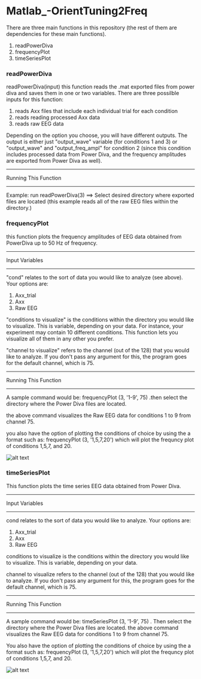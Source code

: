 # Matlab_-OrientTuning2Freq

There are three main functions in this repository (the rest of them are dependencies for these main functions). 

1) readPowerDiva
2) frequencyPlot
3) timeSeriesPlot

### readPowerDiva
readPowerDiva(input)
this function reads the .mat exported files from power diva and saves them in one or two variables. There are three possilble inputs for this function:

1) reads Axx files that include each individual trial for each condition 
2) reads reading processed Axx data 
3) reads raw EEG data

Depending on the option you choose, you will have different outputs. The output is either just "output_wave" variable (for conditions 1 and 3) or "output_wave" and "output_freq_ampl" for condition 2 (since this condition includes processed data from Power Diva, and the frequency amplitudes are exported from Power Diva as well). 

***********************
Running This Function
**********************

Example: run readPowerDiva(3) ==> Select desired directory where exported files are located (this example reads all of the raw EEG files within the directory.)

### frequencyPlot
this function plots the frequency amplitudes of EEG data obtained from PowerDiva up to 50 Hz of frequency. 

***********
Input Variables
***********

"cond" relates to the sort of data you would like to analyze (see above). Your options are: 
 1) Axx_trial 
 2) Axx 
 3) Raw EEG


"conditions to visualize" is the conditions within the directory you would
like to visualize. This is variable, depending on your data. For instance, your experiment may contain 10 different conditions. This function lets you visualize all of them in any other you prefer. 

"channel to visualize" refers to the channel (out of the 128) that you
would like to analyze. If you don't pass any argument for this, the
program goes for the default channel, which is 75. 

***********************
Running This Function
**********************

A sample command would be:
frequencyPlot (3, '1-9', 75) .then select the directory where the Power
Diva files are located.

the above command visualizes the Raw EEG data for conditions 1 to 9 from
channel 75. 

you also have the option of plotting the conditions of choice by using the a
format such as: frequencyPlot (3, '1,5,7,20') which will plot the
frequncy plot of conditions 1,5,7, and 20. 

![alt text](https://image.ibb.co/cOHd6c/untitled.jpg)


### timeSeriesPlot

This function plots the time series EEG data obtained from Power Diva. 

***********
Input Variables
***********

cond relates to the sort of data you would like to analyze. Your options are: 
 1) Axx_trial 
 2) Axx 
 3) Raw EEG

conditions to visualize is the conditions within the directory you would
like to visualize. This is variable, depending on your data. 

channel to visualize refers to the channel (out of the 128) that you
would like to analyze. If you don't pass any argument for this, the
program goes for the default channel, which is 75. 

***********************
Running This Function
**********************

A sample command would be:
timeSeriesPlot (3, '1-9', 75) . Then select the directory where the Power
Diva files are located. 
the above command visualizes the Raw EEG data for conditions 1 to 9 from
channel 75. 

You also have the option of plotting the conditions of choice by using the a
format such as: frequencyPlot (3, '1,5,7,20') which will plot the
frequncy plot of conditions 1,5,7, and 20. 

![alt text](https://image.ibb.co/mdRMRc/untitled2.jpg)
